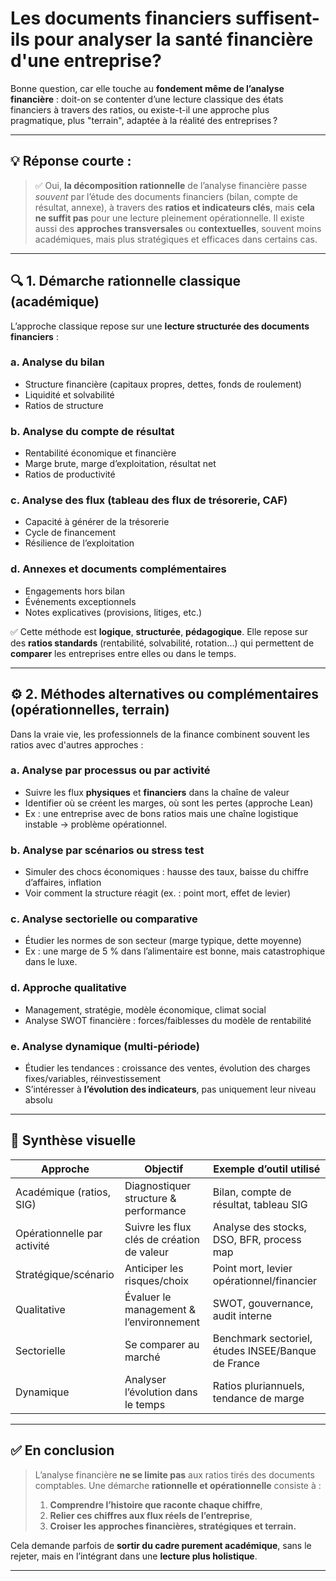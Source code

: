 # Les documents financiers suffisent-ils pour analyser la santé financière d'une entreprise?

Bonne question, car elle touche au **fondement même de l’analyse financière** : doit-on se contenter d’une lecture classique des états financiers à travers des ratios, ou existe-t-il une approche plus pragmatique, plus "terrain", adaptée à la réalité des entreprises ?

---

## 💡 Réponse courte :

> ✅ Oui, **la décomposition rationnelle** de l’analyse financière passe *souvent* par l’étude des documents financiers (bilan, compte de résultat, annexe), à travers des **ratios et indicateurs clés**, mais **cela ne suffit pas** pour une lecture pleinement opérationnelle.
> Il existe aussi des **approches transversales** ou **contextuelles**, souvent moins académiques, mais plus stratégiques et efficaces dans certains cas.

---

## 🔍 1. Démarche rationnelle classique (académique)

L’approche classique repose sur une **lecture structurée des documents financiers** :

### a. **Analyse du bilan**

* Structure financière (capitaux propres, dettes, fonds de roulement)
* Liquidité et solvabilité
* Ratios de structure

### b. **Analyse du compte de résultat**

* Rentabilité économique et financière
* Marge brute, marge d’exploitation, résultat net
* Ratios de productivité

### c. **Analyse des flux (tableau des flux de trésorerie, CAF)**

* Capacité à générer de la trésorerie
* Cycle de financement
* Résilience de l’exploitation

### d. **Annexes et documents complémentaires**

* Engagements hors bilan
* Événements exceptionnels
* Notes explicatives (provisions, litiges, etc.)

✅ Cette méthode est **logique**, **structurée**, **pédagogique**. Elle repose sur des **ratios standards** (rentabilité, solvabilité, rotation…) qui permettent de **comparer** les entreprises entre elles ou dans le temps.

---

## ⚙️ 2. Méthodes alternatives ou complémentaires (opérationnelles, terrain)

Dans la vraie vie, les professionnels de la finance combinent souvent les ratios avec d'autres approches :

### a. **Analyse par processus ou par activité**

* Suivre les flux **physiques** et **financiers** dans la chaîne de valeur
* Identifier où se créent les marges, où sont les pertes (approche Lean)
* Ex : une entreprise avec de bons ratios mais une chaîne logistique instable → problème opérationnel.

### b. **Analyse par scénarios ou stress test**

* Simuler des chocs économiques : hausse des taux, baisse du chiffre d’affaires, inflation
* Voir comment la structure réagit (ex. : point mort, effet de levier)

### c. **Analyse sectorielle ou comparative**

* Étudier les normes de son secteur (marge typique, dette moyenne)
* Ex : une marge de 5 % dans l’alimentaire est bonne, mais catastrophique dans le luxe.

### d. **Approche qualitative**

* Management, stratégie, modèle économique, climat social
* Analyse SWOT financière : forces/faiblesses du modèle de rentabilité

### e. **Analyse dynamique (multi-période)**

* Étudier les tendances : croissance des ventes, évolution des charges fixes/variables, réinvestissement
* S’intéresser à **l’évolution des indicateurs**, pas uniquement leur niveau absolu

---

## 🧠 Synthèse visuelle

| Approche                    | Objectif                                   | Exemple d’outil utilisé                            |
| --------------------------- | ------------------------------------------ | -------------------------------------------------- |
| Académique (ratios, SIG)    | Diagnostiquer structure & performance      | Bilan, compte de résultat, tableau SIG             |
| Opérationnelle par activité | Suivre les flux clés de création de valeur | Analyse des stocks, DSO, BFR, process map          |
| Stratégique/scénario        | Anticiper les risques/choix                | Point mort, levier opérationnel/financier          |
| Qualitative                 | Évaluer le management & l’environnement    | SWOT, gouvernance, audit interne                   |
| Sectorielle                 | Se comparer au marché                      | Benchmark sectoriel, études INSEE/Banque de France |
| Dynamique                   | Analyser l’évolution dans le temps         | Ratios pluriannuels, tendance de marge             |

---

## ✅ En conclusion

> L’analyse financière **ne se limite pas** aux ratios tirés des documents comptables. Une démarche **rationnelle et opérationnelle** consiste à :
>
> 1. **Comprendre l’histoire que raconte chaque chiffre**,
> 2. **Relier ces chiffres aux flux réels de l’entreprise**,
> 3. **Croiser les approches financières, stratégiques et terrain.**

Cela demande parfois de **sortir du cadre purement académique**, sans le rejeter, mais en l’intégrant dans une **lecture plus holistique**.

---

